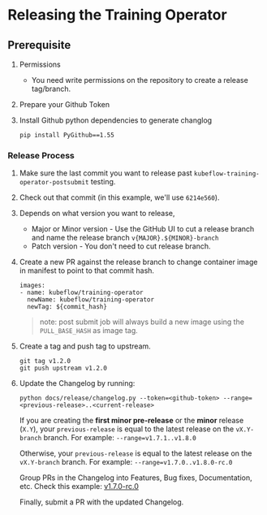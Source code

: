 # Releasing the Training Operator

## Prerequisite

1. Permissions
   - You need write permissions on the repository to create a release tag/branch.
1. Prepare your Github Token

1. Install Github python dependencies to generate changlog
   ```
   pip install PyGithub==1.55
   ```

### Release Process

1. Make sure the last commit you want to release past `kubeflow-training-operator-postsubmit` testing.

1. Check out that commit (in this example, we'll use `6214e560`).

1. Depends on what version you want to release,

   - Major or Minor version - Use the GitHub UI to cut a release branch and name the release branch `v{MAJOR}.${MINOR}-branch`
   - Patch version - You don't need to cut release branch.

1. Create a new PR against the release branch to change container image in manifest to point to that commit hash.

   ```
   images:
   - name: kubeflow/training-operator
     newName: kubeflow/training-operator
     newTag: ${commit_hash}
   ```

   > note: post submit job will always build a new image using the `PULL_BASE_HASH` as image tag.

1. Create a tag and push tag to upstream.

   ```
   git tag v1.2.0
   git push upstream v1.2.0
   ```

1. Update the Changelog by running:

   ```
   python docs/release/changelog.py --token=<github-token> --range=<previous-release>..<current-release>
   ```

   If you are creating the **first minor pre-release** or the **minor** release (`X.Y`), your
   `previous-release` is equal to the latest release on the `vX.Y-branch` branch.
   For example: `--range=v1.7.1..v1.8.0`

   Otherwise, your `previous-release` is equal to the latest release on the `vX.Y-branch` branch.
   For example: `--range=v1.7.0..v1.8.0-rc.0`

   Group PRs in the Changelog into Features, Bug fixes, Documentation, etc.
   Check this example: [v1.7.0-rc.0](https://github.com/kubeflow/training-operator/blob/master/CHANGELOG.md#v170-rc0-2023-07-07)

   Finally, submit a PR with the updated Changelog.

